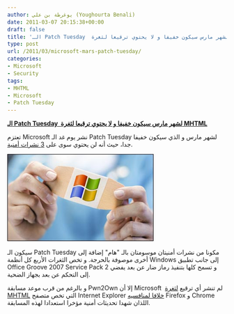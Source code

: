 ```yaml
---
author: يوغرطة بن علي (Youghourta Benali)
date: 2011-03-07 20:15:38+00:00
draft: false
title: 'الـ Patch Tuesday  لشهر مارس سيكون خفيفا و لا يحتوي ترقيعا لثغرة MHTML '
type: post
url: /2011/03/microsoft-mars-patch-tuesday/
categories:
- Microsoft
- Security
tags:
- MHTML
- Microsoft
- Patch Tuesday
---
```


**[الـ Patch Tuesday  لشهر مارس سيكون خفيفا و لا يحتوي ترقيعا لثغرة MHTML](https://www.it-scoop.com/2011/03/microsoft-mars-patch-tuesday/)**




تعتزم Microsoft نشر يوم غد الـ Patch Tuesday لشهر مارس و الذي سيكون خفيفا جدا، حيث أنه لن يحتوي سوى على [3 نشرات أمنية](http://www.microsoft.com/technet/security/bulletin/ms11-mar.mspx).




[![](patch-tuesday.jpg)
](https://www.it-scoop.com/2011/03/microsoft-mars-patch-tuesday/)


سيكون الـ Patch Tuesday مكونا من نشرات أمنيتان موسومتان بالـ "هام" إضافة إلى أخرى موصوفة بالحرجة. و تخص الثغرات الأربع كل أنظمة Windows إلى جانب تطبيق Office Groove 2007 Service Pack 2 و تسمح كلها بتنفيذ رماز ضار عن بعد يفضي إلى التحكم عن بعد بجهاز الضحية.

و بالرغم من قرب موعد مسابقة Pwn2Own إلا أن Microsoft  لم تنشر أي ترقيع [لثغرة MHTML](https://www.it-scoop.com/2011/01/microsoft-mhtml-vulnerability/) التي تخص متصفح Internet Explorer [خلافا لمنافسيه](https://www.it-scoop.com/2011/03/mozilla-firefox-3-6-14-3-6-15-pwn2own-2011/) Firefox و Chrome اللذان شهدا تحديثات أمنية مؤخرا استعدادا لهذه المسابقة.





